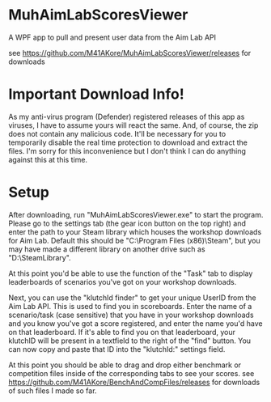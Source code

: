 # MuhAimLabScoresViewer
A WPF app to pull and present user data from the Aim Lab API


see https://github.com/M41AKore/MuhAimLabScoresViewer/releases for downloads

# Important Download Info!
As my anti-virus program (Defender) registered releases of this app as viruses, I have to assume yours will react the same.
And, of course, the zip does not contain any malicious code.
It'll be necessary for you to temporarily disable the real time protection to download and extract the files.
I'm sorry for this inconvenience but I don't think I can do anything against this at this time.


# Setup
After downloading, run "MuhAimLabScoresViewer.exe" to start the program.
Please go to the settings tab (the gear icon button on the top right) and enter the path 
to your Steam library which houses the workshop downloads for Aim Lab.
Default this should be "C:\Program Files (x86)\Steam\", but you may have made a different library 
on another drive such as "D:\SteamLibrary".

At this point you'd be able to use the function of the "Task" tab to display leaderboards of scenarios 
you've got on your workshop downloads.

Next, you can use the "klutchId finder" to get your unique UserID from the Aim Lab API.
This is used to find you in scoreboards.
Enter the name of a scenario/task (case sensitive) that you have in your workshop downloads and 
you know you've got a score registered, and enter the name you'd have on that leaderboard.
If it's able to find you on that leaderboard, your klutchID will be present in a textfield to the right of the "find" button.
You can now copy and paste that ID into the "klutchId:" settings field.

At this point you should be able to drag and drop either benchmark or competition files inside of the corresponding tabs to see your scores.
see https://github.com/M41AKore/BenchAndCompFiles/releases for downloads of such files I made so far.
